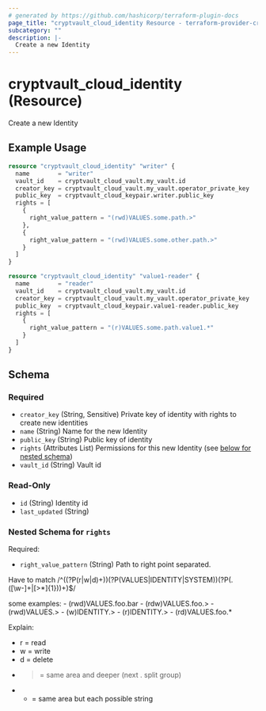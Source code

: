 ```yaml
---
# generated by https://github.com/hashicorp/terraform-plugin-docs
page_title: "cryptvault_cloud_identity Resource - terraform-provider-cryptvault"
subcategory: ""
description: |-
  Create a new Identity
---
```


# cryptvault_cloud_identity (Resource)

Create a new Identity

## Example Usage

```terraform
resource "cryptvault_cloud_identity" "writer" {
  name        = "writer"
  vault_id    = cryptvault_cloud_vault.my_vault.id
  creator_key = cryptvault_cloud_vault.my_vault.operator_private_key
  public_key  = cryptvault_cloud_keypair.writer.public_key
  rights = [
    {
      right_value_pattern = "(rwd)VALUES.some.path.>"
    },
    {
      right_value_pattern = "(rwd)VALUES.some.other.path.>"
    }
  ]
}

resource "cryptvault_cloud_identity" "value1-reader" {
  name        = "reader"
  vault_id    = cryptvault_cloud_vault.my_vault.id
  creator_key = cryptvault_cloud_vault.my_vault.operator_private_key
  public_key  = cryptvault_cloud_keypair.value1-reader.public_key
  rights = [
    {
      right_value_pattern = "(r)VALUES.some.path.value1.*"
    }
  ]
}
```

<!-- schema generated by tfplugindocs -->
## Schema

### Required

- `creator_key` (String, Sensitive) Private key of identity with rights to create new identities
- `name` (String) Name for the new Identity
- `public_key` (String) Public key of identity
- `rights` (Attributes List) Permissions for this new Identity (see [below for nested schema](#nestedatt--rights))
- `vault_id` (String) Vault id

### Read-Only

- `id` (String) Identity id
- `last_updated` (String)

<a id="nestedatt--rights"></a>
### Nested Schema for `rights`

Required:

- `right_value_pattern` (String) Path to right point separated. 
						
Have to match /^\((?P<directions>(r|w|d)+)\)(?P<target>(VALUES|IDENTITY|SYSTEM))(?P<pattern>(\.([\w\-]+|[>\*]{1}))+)$/

some examples: 
	- (rwd)VALUES.foo.bar
	- (rdw)VALUES.foo.>
	- (rwd)VALUES.>
	- (w)IDENTITY.>
	- (r)IDENTITY.>
	- (rd)VALUES.foo.*

Explain: 
- r = read
- w = write
- d = delete
- > = same area and deeper (next . split group)
- * = same area but each possible string
